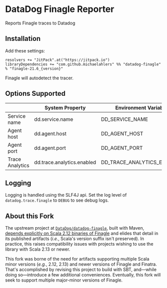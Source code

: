 # DataDog Finagle Reporter

Reports Finagle traces to Datadog

## Installation

Add these settings:

```
resolvers += "JitPack".at("https://jitpack.io")
libraryDependencies += "com.github.michaelahlers" %% "datadog-finagle" % "finagle-21.6_{version}"
```

Finagle will autodetect the tracer.

## Options Supported

| | System Property | Environment Variable|
| --- | --- | --- |
| Service name | dd.service.name| DD_SERVICE_NAME|
| Agent host | dd.agent.host | DD_AGENT_HOST |
| Agent port | dd.agent.port | DD_AGENT_PORT |
| Trace Analytics | dd.trace.analytics.enabled | DD_TRACE_ANALYTICS_ENABLED |

## Logging

Logging is handled using the SLF4J api.  Set the log level of `datadog.trace.finagle` to `DEBUG` to see debug logs.

## About this Fork

The upstream project at [`DataDog/datadog-finagle`][github-datadog-datadog-finagle], built with Maven, [depends explicitly on Scala 2.12 binaries of Finagle](https://github.com/DataDog/datadog-finagle/blob/b083b7407ff4be13358817213f98574327a0f943/pom.xml#L57-L68) and elides that detail in its published artifacts (_i.e._, Scala's version suffix isn't preserved). In practice, this raises compatibility issues with projects wishing to use the library with Scala 2.13 or newer.

This fork was borne of the need for artifacts supporting multiple Scala minor versions (_e.g._, 2.12, 2.13) and newer versions of Finagle and Finatra. That's accomplished by revising this project to build with SBT, and—while doing so—introduce a few additional conveniences. Eventually, this fork will seek to support multiple major-minor versions of Finagle. 

[github-datadog-datadog-finagle]: https://github.com/DataDog/datadog-finagle
